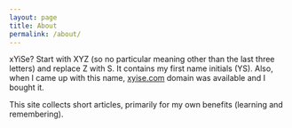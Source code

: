 ```yaml
---
layout: page
title: About
permalink: /about/
---
```


xYiSe? Start with XYZ (so no particular meaning other than the last three letters) and replace Z with S. It contains my first name initials (YS). Also, when I came up with this name, [xyise.com](http://xyise.com) domain was available and I bought it. 

This site collects short articles, primarily for my own benefits (learning and remembering). 


<!-- This is the base Jekyll theme. You can find out more info about customizing your Jekyll theme, as well as basic Jekyll usage documentation at [jekyllrb.com](https://jekyllrb.com/)

You can find the source code for Minima at GitHub:
[jekyll][jekyll-organization] /
[minima](https://github.com/jekyll/minima)

You can find the source code for Jekyll at GitHub:
[jekyll][jekyll-organization] /
[jekyll](https://github.com/jekyll/jekyll)


[jekyll-organization]: https://github.com/jekyll -->
